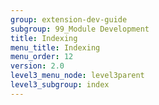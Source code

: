 ```yaml
---
group: extension-dev-guide
subgroup: 99_Module Development 
title: Indexing
menu_title: Indexing
menu_order: 12
version: 2.0
level3_menu_node: level3parent
level3_subgroup: index
---
```


